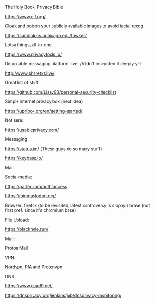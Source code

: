 The Holy Book, Privacy Bible

https://www.eff.org/


Cloak and poison your publicly available images to avoid facial recog

https://sandlab.cs.uchicago.edu/fawkes/

Lotsa things, all-in-one 

https://www.privacytools.io/

Disposable messaging platform, live. //didn't insepcted it deeply yet

http://www.sharetxt.live/


Great list of stuff

https://github.com/Lissy93/personal-security-checklist


Simple internet privacy box (neat idea)

https://upribox.org/en/getting-started/


Not sure:

https://usableprivacy.com/


Messaging

https://status.im/ (These guys do so many stuff)

https://keybase.io/

Mail

Social media:

https://parler.com/auth/access

https://joinmastodon.org/



Browser:
firefox (to be revisited, latest controversy is sloppy.)
brave (not first pref. since it's chromium base)



File Upload:

https://blackhole.run/


Mail:

Proton Mail


VPN:

Nordvpn, PIA and Protonvpn 


DNS:

https://www.quad9.net/

https://dnsprivacy.org/jenkins/job/dnsprivacy-monitoring/



